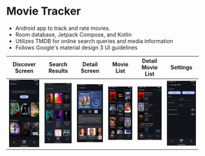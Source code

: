 # Movie Tracker
- Android app to track and rate movies.
- Room database, Jetpack Compose, and Kotlin
- Utilizes TMDB for online search queries and media information
- Follows Google's material design 3 UI guidelines 

 Discover Screen           | Search Results            | Detail Screen             | Movie List                | Detail Movie List         | Settings
:-------------------------:|:-------------------------:|:-------------------------:|:-------------------------:|:-------------------------:|:-------------------------:
<img src="screenshots/discover.png" alt="drawing" width="250"/>  |  <img src="screenshots/search.png" alt="drawing" width="250"/>  |  <img src="screenshots/movie_details.png" alt="drawing" width="250"/>  |  <img src="screenshots/list.png" alt="drawing" width="250"/>   |  <img src="screenshots/list_alternate.png" alt="drawing" width="250"/>   |  <img src="screenshots/settings_wip.png" alt="drawing" width="250"/>
